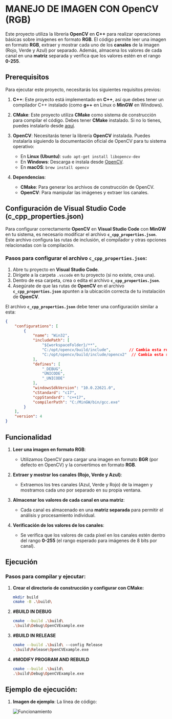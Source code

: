 # MANEJO DE IMAGEN CON OpenCV (RGB)

Este proyecto utiliza la librería **OpenCV** en **C++** para realizar operaciones básicas sobre imágenes en formato **RGB**. El código permite leer una imagen en formato **RGB**, extraer y mostrar cada uno de los **canales** de la imagen (Rojo, Verde y Azul) por separado. Además, almacena los valores de cada canal en una **matriz** separada y verifica que los valores estén en el rango **0-255**.

## Prerequisitos

Para ejecutar este proyecto, necesitarás los siguientes requisitos previos:

1. **C++**: Este proyecto está implementado en **C++**, así que debes tener un compilador C++ instalado (como **g++** en Linux o **MinGW** en Windows).
   
2. **CMake**: Este proyecto utiliza **CMake** como sistema de construcción para compilar el código. Debes tener **CMake** instalado. Si no lo tienes, puedes instalarlo desde [aquí](https://cmake.org/install/).

3. **OpenCV**: Necesitarás tener la librería **OpenCV** instalada. Puedes instalarla siguiendo la documentación oficial de OpenCV para tu sistema operativo:
   - En **Linux (Ubuntu)**: `sudo apt-get install libopencv-dev`
   - En **Windows**: Descarga e instala desde [OpenCV](https://opencv.org/releases/).
   - En **macOS**: `brew install opencv`

4. **Dependencias**:
   - **CMake**: Para generar los archivos de construcción de OpenCV.
   - **OpenCV**: Para manipular las imágenes y extraer los canales.

## Configuración de Visual Studio Code (c_cpp_properties.json)

Para configurar correctamente **OpenCV** en **Visual Studio Code** con **MinGW** en tu sistema, es necesario modificar el archivo **`c_cpp_properties.json`**. Este archivo configura las rutas de inclusión, el compilador y otras opciones relacionadas con la compilación.

### Pasos para configurar el archivo `c_cpp_properties.json`:

1. Abre tu proyecto en **Visual Studio Code**.
2. Dirígete a la carpeta `.vscode` en tu proyecto (si no existe, crea una).
3. Dentro de esa carpeta, crea o edita el archivo **`c_cpp_properties.json`**.
4. Asegúrate de que las rutas de **OpenCV** en el archivo **`c_cpp_properties.json`** apunten a la ubicación correcta de tu instalación de **OpenCV**.

El archivo **`c_cpp_properties.json`** debe tener una configuración similar a esta:

```json
{
    "configurations": [
        {
            "name": "Win32",
            "includePath": [
                "${workspaceFolder}/**",
                "C:/opt/opencv/build/include",        // Cambia esta ruta según la ubicación de OpenCV en tu sistema
                "C:/opt/opencv/build/include/opencv2"  // Cambia esta ruta según la ubicación de OpenCV en tu sistema
            ],
            "defines": [
                "_DEBUG",
                "UNICODE",
                "_UNICODE"
            ],
            "windowsSdkVersion": "10.0.22621.0",
            "cStandard": "c17",
            "cppStandard": "c++17",
            "compilerPath": "C:/MinGW/bin/gcc.exe"
        }
    ],
    "version": 4
}
```

## Funcionalidad

1. **Leer una imagen en formato RGB**:
   - Utilizamos OpenCV para cargar una imagen en formato **BGR** (por defecto en OpenCV) y la convertimos en formato **RGB**.
   
2. **Extraer y mostrar los canales (Rojo, Verde y Azul)**:
   - Extraemos los tres canales (Azul, Verde y Rojo) de la imagen y mostramos cada uno por separado en su propia ventana.
   
3. **Almacenar los valores de cada canal en una matriz**:
   - Cada canal es almacenado en una **matriz separada** para permitir el análisis y procesamiento individual.
   
4. **Verificación de los valores de los canales**:
   - Se verifica que los valores de cada píxel en los canales estén dentro del rango **0-255** (el rango esperado para imágenes de 8 bits por canal).

## Ejecución

### Pasos para compilar y ejecutar:

1. **Crear el directorio de construcción y configurar con CMake:**

   ```bash
   mkdir build
   cmake -B .\build\
2. **#BUILD IN DEBUG**
   ```bash
   cmake --build .\build\
   .\build\Debug\OpenCVExample.exe

3. **#BUILD IN RELEASE**
   ```bash
   cmake --build .\build\ --config Release
   .\build\Release\OpenCVExample.exe
4. **#MODIFY PROGRAM AND REBUILD**
   ```bash
   cmake --build .\build\
   .\build\Debug\OpenCVExample.exe


## Ejemplo de ejecución:
1. **Imagen de ejemplo**: La línea de código:
   
   ![Funcionamiento](https://github.com/DiegoRivas12/LAB01_COMPUTACION_GRAFICA/raw/main/funcionamiento.png)
  

